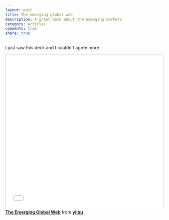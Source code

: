 ```yaml
---
layout: post
title: The emerging global web
description: A great deck about the emerging markets
category: articles
comments: true
share: true
---
```


I just saw this deck and I couldn't agree more

<iframe src="//www.slideshare.net/slideshow/embed_code/33272498?rel=0" width="597" height="486" frameborder="0" marginwidth="0" marginheight="0" scrolling="no" style="border:1px solid #CCC; border-width:1px 1px 0; margin-bottom:5px; max-width: 100%;" allowfullscreen> </iframe> <div style="margin-bottom:5px"> <strong> <a href="https://www.slideshare.net/yiibu/the-emerging-global-web" title="The Emerging Global Web" target="_blank">The Emerging Global Web</a> </strong> from <strong><a href="http://www.slideshare.net/yiibu" target="_blank">yiibu</a></strong> </div>
